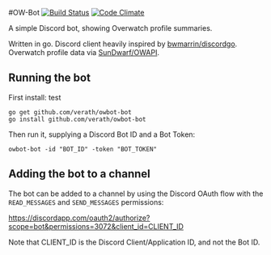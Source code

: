 #OW-Bot 
[![Build Status](https://travis-ci.org/verath/owbot-bot.svg?branch=master)](https://travis-ci.org/verath/owbot-bot)
[![Code Climate](https://codeclimate.com/github/verath/owbot-bot/badges/gpa.svg)](https://codeclimate.com/github/verath/owbot-bot)

A simple Discord bot, showing Overwatch profile summaries.

Written in go. Discord client heavily inspired by [bwmarrin/discordgo](https://github.com/bwmarrin/discordgo).
Overwatch profile data via [SunDwarf/OWAPI](https://github.com/SunDwarf/OWAPI).

## Running the bot
First install:
test

```
go get github.com/verath/owbot-bot
go install github.com/verath/owbot-bot
```

Then run it, supplying a Discord Bot ID and a Bot Token:

```
owbot-bot -id "BOT_ID" -token "BOT_TOKEN"
```

## Adding the bot to a channel
The bot can be added to a channel by using the Discord OAuth flow
with the `READ_MESSAGES` and `SEND_MESSAGES` permissions:

https://discordapp.com/oauth2/authorize?scope=bot&permissions=3072&client_id=CLIENT_ID

Note that CLIENT_ID is the Discord Client/Application ID, and not the Bot ID.
